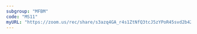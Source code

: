 ```yaml
---
subgroup: "MFBM"
code: "MS11"
myURL: "https://zoom.us/rec/share/s3azq4GA_r4s1ZtNfQ3tcJ5zYPoR45svd2b42r7GD_Yq5Q-SnLgGpxrPVjZAJZa8.0EEBE4dY3i8HFQX_?startTime=1623833456000"
---
```

